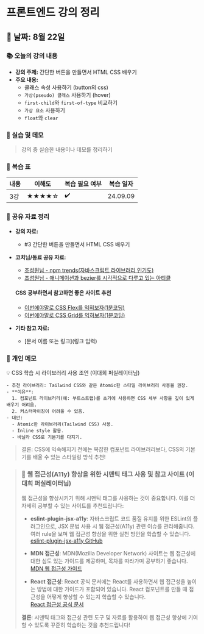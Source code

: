 # 프론트엔드 강의 정리

## 📅 날짜: 8월 22일

### 📚 오늘의 강의 내용
- **강의 주제:** 간단한 버튼을 만들면서 HTML CSS 배우기
- **주요 내용:**
  - 클래스 속성 사용하기 (button의 css)
  - `가상(pseudo) 클래스` 사용하기 (hover)
  - `first-child`와 `first-of-type` 비교하기
  - `가상 요소` 사용하기
  - `float`와 `clear`

### 📖 실습 및 데모
> 강의 중 실습한 내용이나 데모를 정리하기



### 🔄 복습 표
| 내용                  | 이해도  | 복습 필요 여부 | 복습 일자     |
|----------------------|--------|----------------|---------------|
| 3강               | ★★★★☆ | ✔️ | 24.09.09   |

### 📝 공유 자료 정리
- **강의 자료:**
  - #3 간단한 버튼을 만들면서 HTML CSS 배우기
- **코치님/동료 공유 자료:**
  - [조성원님 - npm trends(자바스크립트 라이브러리 인기도)](https://npmtrends.com/ajv-vs-joi-vs-superstruct-vs-vest-vs-yup-vs-zod)
  - [조성원님 - 애니메이션과 bezier를  시각적으로 다루고 있는 아티클](https://uxdesign.cc/the-ultimate-guide-to-proper-use-of-animation-in-ux-10bd98614fa9?gi=fb9668ee2231)
  #### CSS 공부하면서 참고하면 좋은 사이트 추천
  - [이번에야말로 CSS Flex를 익혀보자(1분코딩)](https://studiomeal.com/archives/197)
  - [이번에야말로 CSS Grid를 익혀보자(1분코딩)](https://studiomeal.com/archives/533)
  

- **기타 참고 자료:**
  - [문서 이름 또는 링크](링크 입력)


### 📝 개인 메모

 💡 CSS 학습 시 라이브러리 사용 조언 (이대희 퍼실레이터님)
```
- 추천 라이브러리: Tailwind CSS와 같은 Atomic한 스타일 라이브러리 사용을 권장.
- **이유**:
  1. 컴포넌트 라이브러리(예: 부트스트랩)를 초기에 사용하면 CSS 세부 사항을 깊이 있게 배우기 어려움.
  2. 커스터마이징이 어려울 수 있음.
- 대안:
  - Atomic한 라이브러리(Tailwind CSS) 사용.
  - Inline style 활용.
  - 바닐라 CSS로 기본기를 다지기.
```
> 결론: CSS에 익숙해지기 전에는 복잡한 컴포넌트 라이브러리보다, CSS의 기본기를 배울 수 있는 스타일링 방식 추천!

> ### 💬 웹 접근성(A11y) 향상을 위한 시맨틱 태그 사용 및 참고 사이트 (이대희 퍼실레이터님)
> 
> 웹 접근성을 향상시키기 위해 시맨틱 태그를 사용하는 것이 중요합니다. 이를 더 자세히 공부할 수 있는 사이트를 추천드립니다:
> 
> - **eslint-plugin-jsx-a11y**: 자바스크립트 코드 품질 유지를 위한 ESLint의 플러그인으로, JSX 문법 사용 시 웹 접근성(A11y) 관련 이슈를 관리해줍니다. 여러 rule을 보며 웹 접근성 향상을 위한 실천 방안을 학습할 수 있습니다.  
>   [eslint-plugin-jsx-a11y GitHub](https://github.com/jsx-eslint/eslint-plugin-jsx-a11y)
> 
> - **MDN 접근성**: MDN(Mozilla Developer Network) 사이트는 웹 접근성에 대한 심도 있는 가이드를 제공하며, 목차를 따라가며 공부하기 좋습니다.  
>   [MDN 웹 접근성 가이드](https://developer.mozilla.org/en-US/docs/Web/Accessibility)
> 
> - **React 접근성**: React 공식 문서에는 React를 사용하면서 웹 접근성을 높이는 방법에 대한 가이드가 포함되어 있습니다. React 컴포넌트를 만들 때 접근성을 어떻게 향상할 수 있는지 학습할 수 있습니다.  
>   [React 접근성 공식 문서](https://reactjs.org/docs/accessibility.html)
> 
> **결론**: 시맨틱 태그와 접근성 관련 도구 및 자료를 활용하여 웹 접근성 향상에 기여할 수 있도록 꾸준히 학습하는 것을 추천드립니다!


